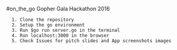 #on_the_go 
Gopher Gala Hackathon 2016
    
      1. Clone the repository
      2. Setup the go environment
      3. Run $go run server.go in the terminal
      4. Run localhost:3000 in the browser
      5. Check Issues for pitch slides and App screenshots images
